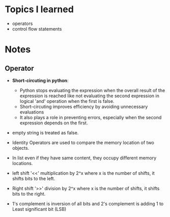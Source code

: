 # Topics I learned 

- operators
- control flow statements

# Notes

## Operator
- **Short-circuting in python**:
    - Python stops evaluating the expression when the overall result of the expression is reached like not evaluating the second expression in logical 'and' operation when the first is false.
    - Short-circuting improves efficiency by avoiding unnecessary evaluations
    - It also plays a role in preventing errors, especially when the second expression depends on the first.

- empty string is treated as false.
- Identity Operators are used to compare the memory location of two objects.
- In list even if they have same content, they occupy different memory locations.
- left shift '<<' multiplication by 2^x where x is the number of shifts, it shifts bits to the left.
- Right shift '>>' division by 2^x where x is the number of shifts, it shifts bits to the right.
- 1's complement is inversion of all bits and 2's complement is adding 1 to Least significant bit (LSB)
